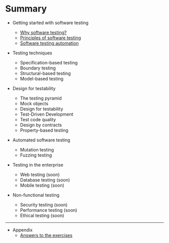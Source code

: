 # Summary

* Getting started with software testing
	* [Why software testing?](why-software-testing.md)
	* [Principles of software testing](testing-principles.md)
	* [Software testing automation](test-automation.md)

* Testing techniques
	* Specification-based testing
	* Boundary testing
	* Structural-based testing
	* Model-based testing

* Design for testability
	* The testing pyramid
	* Mock objects
	* Design for testability
	* Test-Driven Development
	* Test code quality
	* Design by contracts
	* Property-based testing

* Automated software testing
	* Mutation testing
	* Fuzzing testing

* Testing in the enterprise
	* Web testing (soon)
	* Database testing (soon)
	* Mobile testing (soon)

* Non-functional testing
	* Security testing (soon)
	* Performance testing (soon)
	* Ethical testing (soon)

--- 

* Appendix
	* [Answers to the exercises](answers.md)


